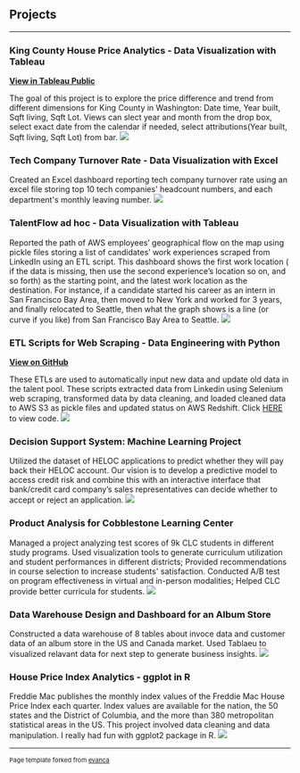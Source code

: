 ## Projects

---

### King County House Price Analytics - Data Visualization with Tableau
[**View in Tableau Public**](https://public.tableau.com/app/profile/ying.huang4202/viz/HousePriceDashboard_17087296444010/KINGCOUNTYHOUSESALES#2)

The goal of this project is to explore the price difference and trend from different dimensions for King County in Washington: Date time, Year built, Sqft living, Sqft Lot. Views can slect year and month from the drop box, select exact date from the calendar if needed, select attributions(Year built, Sqft living, Sqft Lot) from bar.
<img src="images/king county house prices.jpeg?raw=true"/>


### Tech Company Turnover Rate - Data Visualization with Excel

Created an Excel dashboard reporting tech company turnover rate using an excel file storing top 10 tech companies' headcount numbers, and each department's monthly leaving number.
<img src="images/image1.png?raw=true"/>

### TalentFlow ad hoc - Data Visualization with Tableau

Reported the path of AWS employees’ geographical flow on the map using pickle files storing a list of candidates’ work experiences scraped from LinkedIn using an ETL script.
This dashboard shows the first work location ( if the data is missing, then use the second experience’s location so on, and so forth) as the starting point, and the latest work location as the destination. For instance, if a candidate started his career as an intern in San Francisco Bay Area, then moved to New York and worked for 3 years, and finally relocated to Seattle, then what the graph shows is a line (or curve if you like) from San Francisco Bay Area to Seattle.
<img src="images/image2.png?raw=true"/>

### ETL Scripts for Web Scraping - Data Engineering with Python
[**View on GitHub**](https://github.com/Veronica027/veronica027.github.io/tree/master/ETL-WebScraping-202312)

These ETLs are used to automatically input new data and update old data in the talent pool. These scripts extracted data from Linkedin using Selenium web scraping, transformed data by data cleaning, and loaded cleaned data to AWS S3 as pickle files and updated status on AWS Redshift.
Click [HERE](https://github.com/Veronica027/veronica027.github.io/tree/master/ETL-WebScraping-202312) to view code.
<img src="images/ETL image.jpg?raw=true"/>


### Decision Support System: Machine Learning Project

Utilized the dataset of HELOC applications to predict whether they will pay back their HELOC account. Our vision is to develop a predictive model to access credit risk and combine this with an interactive interface that bank/credit card company’s sales representatives can decide whether to accept or reject an application.
<img src="images/decision support system.png?raw=true"/>

### Product Analysis for Cobblestone Learning Center

Managed a project analyzing test scores of 9k CLC students in different study programs. Used visualization tools to generate curriculum utilization and student performances in different districts; Provided recommendations in course selection to increase students' satisfaction. Conducted A/B test on program effectiveness in virtual and in-person modalities; Helped CLC provide better curricula for students.
<img src="images/CLC project.png?raw=true"/>

### Data Warehouse Design and Dashboard for an Album Store

Constructed a data warehouse of 8 tables about invoce data and customer data of an album store in the US and Canada market. Used Tablaeu to visualized relavant data for next step to generate business insights.
<img src="images/dashboard.png?raw=true"/>

### House Price Index Analytics - ggplot in R

Freddie Mac publishes the monthly index values of the Freddie Mac House Price Index each quarter. Index values are available for the nation, the 50 states and the District of Columbia, and the more than 380 metropolitan statistical areas in the US. This project involved data cleaning and data manipulation. I really had fun with ggplot2 package in R.
<img src="images/353D5D85-4DDF-4110-ADC6-4552D4F87712.JPG?raw=true"/>


---
<p style="font-size:11px">Page template forked from <a href="https://github.com/evanca/quick-portfolio">evanca</a></p>
<!-- Remove above link if you don't want to attibute -->
